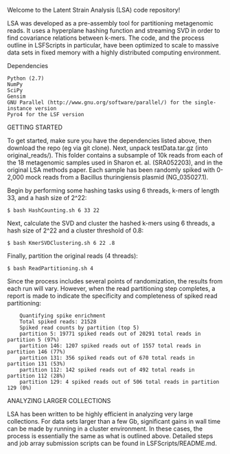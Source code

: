 Welcome to the Latent Strain Analysis (LSA) code repository!

LSA was developed as a pre-assembly tool for partitioning metagenomic reads. It uses a hyperplane hashing function and streaming SVD in order to find covariance relations between k-mers. The code, and the process outline in LSFScripts in particular, have been optimized to scale to massive data sets in fixed memory with a highly distributed computing environment.

Dependencies

	Python (2.7)
	NumPy
	SciPy
	Gensim
	GNU Parallel (http://www.gnu.org/software/parallel/) for the single-instance version
	Pyro4 for the LSF version

GETTING STARTED

To get started, make sure you have the dependencies listed above, then download the repo (eg via git clone). Next, unpack testData.tar.gz (into original_reads/). This folder contains a subsample of 10k reads from each of the 18 metagenomic samples used in Sharon et. al. (SRA052203), and in the original LSA methods paper. Each sample has been randomly spiked with 0-2,000 mock reads from a Bacillus thuringiensis plasmid (NG_035027.1).

Begin by performing some hashing tasks using 6 threads, k-mers of length 33, and a hash size of 2^22:

	$ bash HashCounting.sh 6 33 22

Next, calculate the SVD and cluster the hashed k-mers using 6 threads, a hash size of 2^22 and a cluster threshold of 0.8:

	$ bash KmerSVDClustering.sh 6 22 .8

Finally, partition the original reads (4 threads):

	$ bash ReadPartitioning.sh 4

Since the process includes several points of randomization, the results from each run will vary. However, when the read partitioning step completes, a report is made to indicate the specificity and completeness of spiked read partitioning:

		Quantifying spike enrichment
		Total spiked reads: 21528
		Spiked read counts by partition (top 5)
		partition 5: 19771 spiked reads out of 20291 total reads in partition 5 (97%)
		partition 146: 1207 spiked reads out of 1557 total reads in partition 146 (77%)
		partition 131: 356 spiked reads out of 670 total reads in partition 131 (53%)
		partition 112: 142 spiked reads out of 492 total reads in partition 112 (28%)
		partition 129: 4 spiked reads out of 506 total reads in partition 129 (0%)

ANALYZING LARGER COLLECTIONS

LSA has been written to be highly efficient in analyzing very large collections. For data sets larger than a few Gb, significant gains in wall time can be made by running in a cluster environment. In these cases, the process is essentially the same as what is outlined above. Detailed steps and job array submission scripts can be found in LSFScripts/README.md.